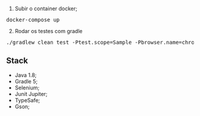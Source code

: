 1. Subir o container docker;
<pre>docker-compose up</pre>

2. Rodar os testes com gradle
<pre>./gradlew clean test -Ptest.scope=Sample -Pbrowser.name=chrome -Penvironment.name=local </pre>
## Stack

- Java 1.8;
- Gradle 5;
- Selenium;
- Junit Jupiter;
- TypeSafe;
- Gson;